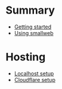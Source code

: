 # Summary

- [Getting started](./getting-started.md)
- [Using smallweb](./usage.md)

# Hosting

- [Localhost setup](./localhost/localhost.md)
- [Cloudflare setup](./cloudflare/tunnel.md)
